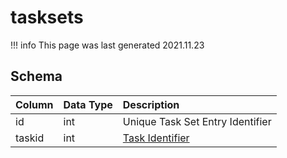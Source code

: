 # tasksets

!!! info
	This page was last generated 2021.11.23

## Schema
| Column | Data Type | Description |
| :--- | :--- | :--- |
| id | int | Unique Task Set Entry Identifier |
| taskid | int | [Task Identifier](tasks.md) |

